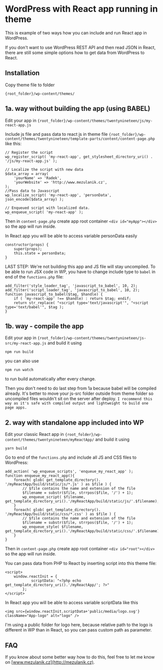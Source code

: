 # WordPress with React app running in theme

This is example of two ways how you can include and run React app in WordPress.

If you don't want to use WordPress REST API and then read JSON in React, there are still some simple options how to get data from WordPress to React.

## Installation

Copy theme file to folder

`{root_folder}/wp-content/themes/`

## 1a. way without building the app (using BABEL)

Edit your app in
`{root_folder}/wp-content/themes/twentynineteen/js/my-react-app.js`

Include js file and pass data to react js in theme file `{root_folder}/wp-content/themes/twentynineteen/template-parts/content/content-page.php` like this:

```
// Register the script
wp_register_script( 'my-react-app', get_stylesheet_directory_uri() . '/js/my-react-app.js' );

// Localize the script with new data
$data_array = array(
	'yourName' => 'Radek',
	'yourWebsite' => 'http://www.mezulanik.cz',
);
//Pass data to Javascript
wp_localize_script( 'my-react-app', 'personData', json_encode($data_array) );

// Enqueued script with localized data.
wp_enqueue_script( 'my-react-app' );
```

Then in `content-page.php` create app root container `<div id="myApp"></div>` so the app will run inside.

In React app you will be able to access variable personData easily

```
constructor(props) {
    super(props);
    this.state = personData;
}
```

LAST STEP: We're not building this app and JS file will stay uncompiled. To be able to run JSX code in WP, you have to change include type to `babel` in end of the `functions.php` file:

```
add_filter('style_loader_tag', 'javascript_to_babel', 10, 2);
add_filter('script_loader_tag', 'javascript_to_babel', 10, 2);
function javascript_to_babel($tag, $handle) {
	if ( 'my-react-app' !== $handle) : return $tag; endif;
	return str_replace( "<script type='text/javascript'", "<script type='text/babel'", $tag );
}
```

## 1b. way - compile the app

Edit your app in
`{root_folder}/wp-content/themes/twentynineteen/js-src/my-react-app.js`
and build it using

```
npm run build
```

you can also use

```
npm run watch
```

to run build automatically after every change.

Then you don't need to do last step from 1a because babel will be compiled already. It's better to move your js-src folder outside from theme folder so uncompiled files wouldn't sit on the server after deploy.
`I recommend this way as it's safe with compiled output and lightweight to build one page apps.`

## 2. way with standalone app included into WP

Edit your classic React app in
`{root_folder}/wp-content/themes/twentynineteen/myReactApp/`
and build it using

```
yarn build
```

Go to end of the `functions.php` and include all JS and CSS files to WordPress:

```
add_action( 'wp_enqueue_scripts', 'enqueue_my_react_app' );
function enqueue_my_react_app(){
	foreach( glob( get_template_directory(). '/myReactApp/build/static/js/*.js' ) as $file ) {
		// $file contains the name and extension of the file
		$filename = substr($file, strrpos($file, '/') + 1);
		wp_enqueue_script( $filename, get_template_directory_uri().'/myReactApp/build/static/js/'.$filename);
	}
	foreach( glob( get_template_directory(). '/myReactApp/build/static/css/*.css' ) as $file ) {
		// $file contains the name and extension of the file
		$filename = substr($file, strrpos($file, '/') + 1);
		wp_enqueue_style( $filename, get_template_directory_uri().'/myReactApp/build/static/css/'.$filename);
	}
}
```

Then in `content-page.php` create app root container `<div id="root"></div>` so the app will run inside.

You can pass data from PHP to React by inserting script into this theme file:

```
<script>
    window.reactInit = {
			scriptData: "<?php echo get_template_directory_uri().'/myReactApp/'; ?>"
		};
</script>
```

In React app you will be able to access variable scriptData like this

```
<img src={window.reactInit.scriptData+'public/media/logo.svg'} className="App-logo" alt="logo" />
```

I'm using a public folder for logo here, because relative path to the logo is different in WP than in React, so you can pass custom path as parameter.

## FAQ

If you know about some better way how to do this, feel free to let me know on
[www.mezulanik.cz](http://mezulanik.cz).
